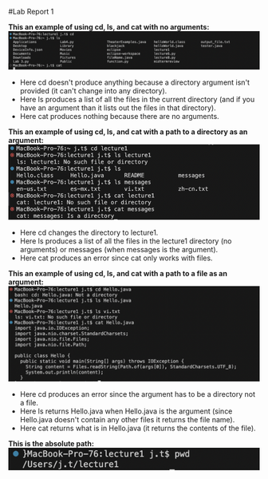 #Lab Report 1

**This an example of using cd, ls, and cat with no arguments:**
![Image](no-args.jpg)

- Here cd doesn't produce anything because a directory argument isn't provided (it can't change into any directory).
- Here ls produces a list of all the files in the current directory (and if you have an argument than it lists out the files in that directory).
- Here cat produces nothing because there are no arguments.

**This an example of using cd, ls, and cat with a path to a directory as an argument:**
![Image](directory-args.jpg)

- Here cd changes the directory to lecture1.
- Here ls produces a list of all the files in the lecture1 directory (no arguments) or messages (when messages is the argument).
- Here cat produces an error since cat only works with files. 

**This an example of using cd, ls, and cat with a path to a file as an argument:**
![Image](files-args.jpg)

- Here cd produces an error since the argument has to be a directory not a file.
- Here ls returns Hello.java when Hello.java is the argument (since Hello.java doesn't contain any other files it returns the file name).
- Here cat returns what is in Hello.java (it returns the contents of the file).

**This is the absolute path:**
![Image](absolute-path.jpg)

